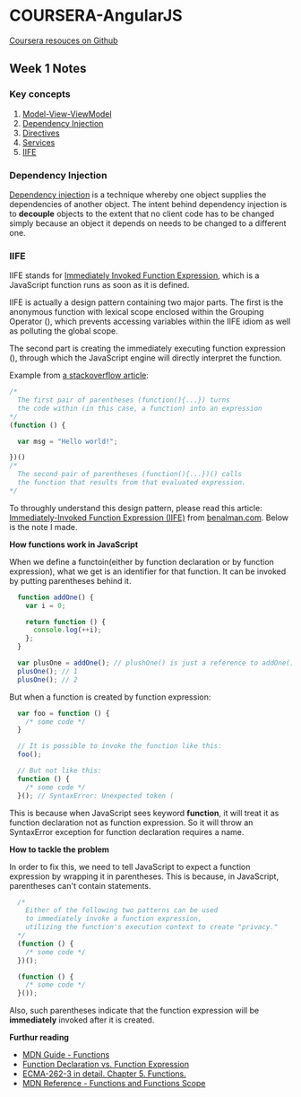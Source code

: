# COURSERA-AngularJS
[Coursera resouces on Github](https://github.com/jhu-ep-coursera/fullstack-course5)

## Week 1 Notes
### Key concepts

  1. [Model-View-ViewModel](#mvvm)
  1. [Dependency Injection](#dependency-injection)
  1. [Directives](#directives)
  1. [Services](#services)
  1. [IIFE](#iife)

### Dependency Injection
  <a name="dependency-injection"></a><a name="Dependency Injection"></a>
  [Dependency injection](#dependency-injection) is a technique whereby one object supplies the dependencies of another object. The intent behind dependency injection is to **decouple** objects to the extent that no client code has to be changed simply because an object it depends on needs to be changed to a different one.

### IIFE
  IIFE stands for [Immediately Invoked Function Expression](https://developer.mozilla.org/en-US/docs/Glossary/IIFE), which is a JavaScript function runs as soon as it is defined.

  IIFE is actually a design pattern containing two major parts. The first is the anonymous function with lexical scope enclosed within the Grouping Operator (), which prevents accessing variables within the IIFE idiom as well as polluting the global scope.

  The second part is creating the immediately executing function expression (), through which the JavaScript engine will directly interpret the function.

  Example from [a stackoverflow article](https://stackoverflow.com/questions/8228281/what-is-the-function-construct-in-javascript):

  ```javascript
  /*
    The first pair of parentheses (function(){...}) turns
    the code within (in this case, a function) into an expression
  */
  (function () {

    var msg = "Hello world!";

  })()
  /*
    The second pair of parentheses (function(){...})() calls
    the function that results from that evaluated expression.
  */
  ```

  To throughly understand this design pattern, please read this article: [Immediately-Invoked Function Expression (IIFE)](http://benalman.com/news/2010/11/immediately-invoked-function-expression/) from [benalman.com](http://benalman.com/). Below is the note I made.

  **How functions work in JavaScript**

  When we define a functoin(either by function declaration or by function expression), what we get is an identifier for that function. It can be invoked by putting parentheses behind it.

  ```javascript
    function addOne() {
      var i = 0;

      return function () {
        console.log(++i);
      };
    }

    var plusOne = addOne(); // plushOne() is just a reference to addOne(), i's value is within its own scope
    plusOne(); // 1
    plusOne(); // 2

  ```
  But when a function is created by function expression:

  ```javascript
    var foo = function () {
      /* some code */
    }

    // It is possible to invoke the function like this:
    foo();

    // But not like this:
    function () {
      /* some code */
    }(); // SyntaxError: Unexpected token (
  ```

  This is because when JavaScript sees keyword **function**, it will treat it as function declaration not as function expression. So it will throw an SyntaxError exception for function declaration requires a name.

  **How to tackle the problem**

  In order to fix this, we need to tell JavaScript to expect a function expression by wrapping it in parentheses. This is because, in JavaScript, parentheses can't contain statements.

  ```javascript
    /*
      Either of the following two patterns can be used
      to immediately invoke a function expression,
      utilizing the function's execution context to create "privacy."
    */
    (function () {
      /* some code */
    })();

    (function () {
      /* some code */
    }());

  ```
  Also, such parentheses indicate that the function expression will be **immediately** invoked after it is created.

  **Furthur reading**

  - [MDN Guide - Functions](https://developer.mozilla.org/en-US/docs/Web/JavaScript/Guide/Functions)
  - [Function Declaration vs. Function Expression](https://javascriptweblog.wordpress.com/2010/07/06/function-declarations-vs-function-expressions/)
  - [ECMA-262-3 in detail. Chapter 5. Functions.](http://dmitrysoshnikov.com/ecmascript/chapter-5-functions/#question-about-surrounding-parentheses)
  - [MDN Reference - Functions and Functions Scope](https://developer.mozilla.org/en-US/docs/Web/JavaScript/Reference/Functions)
